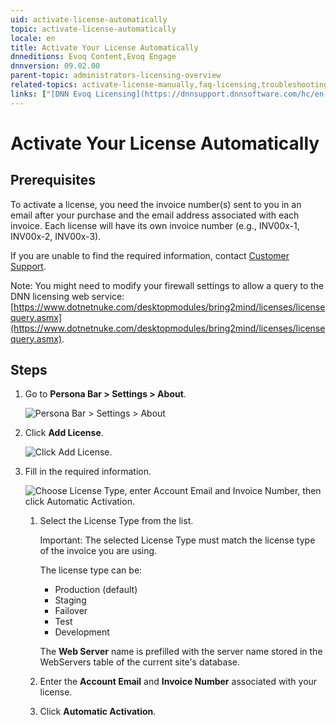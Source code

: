 ```yaml
---
uid: activate-license-automatically
topic: activate-license-automatically
locale: en
title: Activate Your License Automatically
dnneditions: Evoq Content,Evoq Engage
dnnversion: 09.02.00
parent-topic: administrators-licensing-overview
related-topics: activate-license-manually,faq-licensing,troubleshooting-licensing
links: ["[DNN Evoq Licensing](https://dnnsupport.dnnsoftware.com/hc/en-us/articles/360004881714-DNN-Evoq-Licensing)","[DNN Community video: Activating a Development or Production License](https://www.dnnsoftware.com/community/learn/video-library/view-video/video/359/view/details/how-to-activate-a-license-in-dotnetnuke)"]
---
```


# Activate Your License Automatically

## Prerequisites

To activate a license, you need the invoice number(s) sent to you in an email after your purchase and the email address associated with each invoice. Each license will have its own invoice number (e.g., INV00x-1, INV00x-2, INV00x-3).

If you are unable to find the required information, contact [Customer Support](https://www.dnnsoftware.com/services/customer-support).

Note: You might need to modify your firewall settings to allow a query to the DNN licensing web service: [https://www.dotnetnuke.com/desktopmodules/bring2mind/licenses/licensequery.asmx](https://www.dotnetnuke.com/desktopmodules/bring2mind/licenses/licensequery.asmx).

## Steps

1.  Go to **Persona Bar \> Settings \> About**.

    ![Persona Bar > Settings > About](/images/scr-pbar-host-Settings-E91.png)


2.  Click **Add License**.

    ![Click Add License.](/images/scr-LicensingActivate-E90.png)

3.  Fill in the required information.



    ![Choose License Type, enter Account Email and Invoice Number, then click Automatic Activation.](/images/scr-LicensingAddAuto-E90.png)



    1.  Select the License Type from the list.

        Important: The selected License Type must match the license type of the invoice you are using.

        The license type can be:

        *   Production (default)
        *   Staging
        *   Failover
        *   Test
        *   Development

        The **Web Server** name is prefilled with the server name stored in the WebServers table of the current site's database.

    2.  Enter the **Account Email** and **Invoice Number** associated with your license.
    3.  Click **Automatic Activation**.
